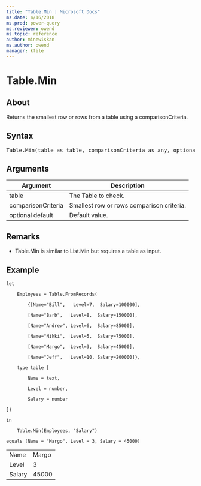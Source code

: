 ```yaml
---
title: "Table.Min | Microsoft Docs"
ms.date: 4/16/2018
ms.prod: power-query
ms.reviewer: owend
ms.topic: reference
author: minewiskan
ms.author: owend
manager: kfile
---
```

# Table.Min

  
## About  
Returns the smallest row or rows from a table using a comparisonCriteria.  
  
## Syntax

<pre>
Table.Min(table as table, comparisonCriteria as any, optional default as any) as table  
</pre>
  
## Arguments  
  
|Argument|Description|  
|------------|---------------|  
|table|The Table to check.|  
|comparisonCriteria|Smallest row or rows comparison criteria.|  
|optional default|Default value.|  
  
## <a name="__toc360789713"></a>Remarks  
  
-   Table.Min is similar to List.Min but requires a table as input.  
  
## Example  
  
```powerquery-m
let  
  
    Employees = Table.FromRecords(  
  
        {[Name="Bill",   Level=7,  Salary=100000],  
  
        [Name="Barb",   Level=8,  Salary=150000],  
  
        [Name="Andrew", Level=6,  Salary=85000],  
  
        [Name="Nikki",  Level=5,  Salary=75000],  
  
        [Name="Margo",  Level=3,  Salary=45000],  
  
        [Name="Jeff",   Level=10, Salary=200000]},  
  
    type table [  
  
        Name = text,  
  
        Level = number,  
  
        Salary = number  
  
])  
  
in  
  
    Table.Min(Employees, "Salary")  
  
equals [Name = "Margo", Level = 3, Salary = 45000]  
```  
  
|||  
|-|-|  
|Name|Margo|  
|Level|3|  
|Salary|45000|  
  
